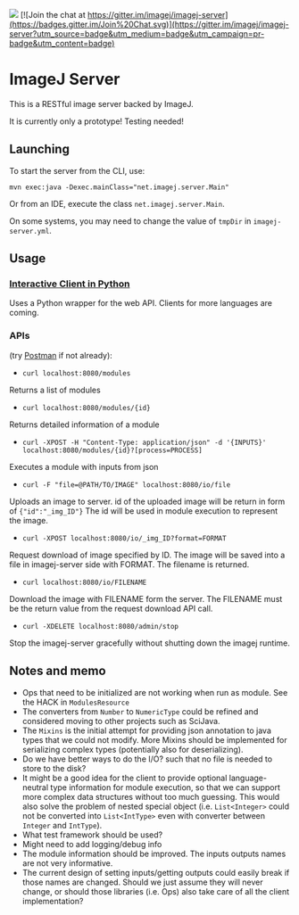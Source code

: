 [![](http://jenkins.imagej.net/job/ImageJ-Server/lastBuild/badge/icon)](http://jenkins.imagej.net/job/ImageJ-Server/)
[![Join the chat at https://gitter.im/imagej/imagej-server](https://badges.gitter.im/Join%20Chat.svg)](https://gitter.im/imagej/imagej-server?utm_source=badge&utm_medium=badge&utm_campaign=pr-badge&utm_content=badge)

# ImageJ Server

This is a RESTful image server backed by ImageJ.

It is currently only a prototype! Testing needed!

## Launching

To start the server from the CLI, use:

```
mvn exec:java -Dexec.mainClass="net.imagej.server.Main"
```

Or from an IDE, execute the class `net.imagej.server.Main`.

On some systems, you may need to change the value of `tmpDir` in `imagej-server.yml`.

## Usage

### [Interactive Client in Python](clients/python)

Uses a Python wrapper for the web API. Clients for more languages are coming. 

### APIs

(try [Postman](https://www.getpostman.com/) if not already):

- `curl localhost:8080/modules`

 Returns a list of modules

- `curl localhost:8080/modules/{id}`

 Returns detailed information of a module

- `curl -XPOST -H "Content-Type: application/json" -d '{INPUTS}' localhost:8080/modules/{id}?[process=PROCESS]`

 Executes a module with inputs from json

- `curl -F "file=@PATH/TO/IMAGE" localhost:8080/io/file`

 Uploads an image to server. id of the uploaded image will be return in form of `{"id":"_img_ID"}` The id will be used in module execution to represent the image.

- `curl -XPOST localhost:8080/io/_img_ID?format=FORMAT`

 Request download of image specified by ID. The image will be saved into a file in imagej-server side with FORMAT. The filename is returned.

- `curl localhost:8080/io/FILENAME`

 Download the image with FILENAME form the server. The FILENAME must be the return value from the request download API call.

- `curl -XDELETE localhost:8080/admin/stop`

 Stop the imagej-server gracefully without shutting down the imagej runtime.

## Notes and memo

- Ops that need to be initialized are not working when run as module. See the HACK in `ModulesResource`
- The converters from `Number` to `NumericType` could be refined and considered moving to other projects such as SciJava.
- The `Mixins` is the initial attempt for providing json annotation to java types that we could not modify. More Mixins should be implemented for serializing complex types (potentially also for deserializing).
- Do we have better ways to do the I/O? such that no file is needed to store to the disk?
- It might be a good idea for the client to provide optional language-neutral type information for module execution, so that we can support more complex data structures without too much guessing. This would also solve the problem of nested special object (i.e. `List<Integer>` could not be converted into `List<IntType>` even with converter between `Integer` and `IntType`).
- What test framework should be used?
- Might need to add logging/debug info
- The module information should be improved. The inputs outputs names are not very informative.
-  The current design of setting inputs/getting outputs could easily break if those names are changed. Should we just assume they will never change, or should those libraries (i.e. Ops) also take care of all the client implementation?
